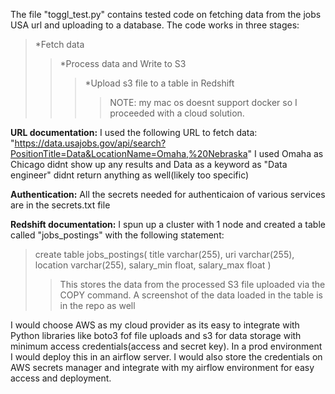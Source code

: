 The file "toggl_test.py" contains tested code on fetching data from the jobs USA url and uploading to a database.
The code works in three stages:
 >*Fetch data
 >>*Process data and Write to S3 
 >>>*Upload s3 file to a table in Redshift
>>>>NOTE: my mac os doesnt support docker so I proceeded with a cloud solution. 

**URL documentation:**
I used the following URL to fetch data:
"https://data.usajobs.gov/api/search?PositionTitle=Data&LocationName=Omaha,%20Nebraska"
I used Omaha as Chicago didnt show up any results and Data as a keyword as "Data engineer" didnt return anything as well(likely too specific)

**Authentication:**
All the secrets needed for authenticaion of various services are in the secrets.txt file

**Redshift documentation:**
I spun up a cluster with 1 node and created a table called "jobs_postings" with the following statement:
>create table jobs_postings(
  title varchar(255),
  uri varchar(255),
  location varchar(255),
  salary_min float,
  salary_max float
)
>>This stores the data from the processed S3 file uploaded via the COPY command. A screenshot of the data loaded in the table is in the repo as well

I would choose AWS as my cloud provider as its easy to integrate with Python libraries like boto3 fof file uploads and s3 for data storage with minimum access credentials(access and secret key). In a prod environment I would deploy this in an airflow server. 
I would also store the credentials on AWS secrets manager and integrate with my airflow environment for easy access and deployment.
